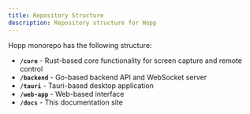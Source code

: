 ```yaml
---
title: Repository Structure
description: Repository structure for Hopp
---
```


Hopp monorepo has the following structure:

- **`/core`** - Rust-based core functionality for screen capture and remote control
- **`/backend`** - Go-based backend API and WebSocket server
- **`/tauri`** - Tauri-based desktop application
- **`/web-app`** - Web-based interface
- **`/docs`** - This documentation site